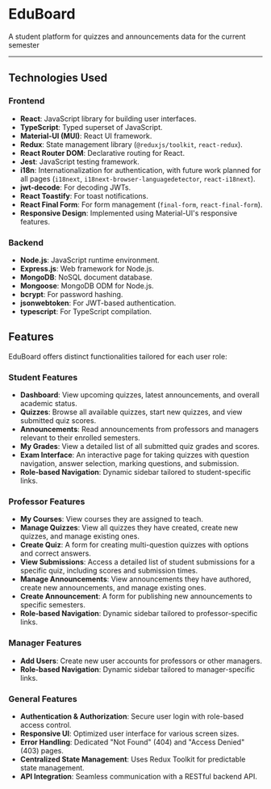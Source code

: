 # EduBoard

A student platform for quizzes and announcements data for the current semester

---

## Technologies Used

### Frontend

- **React**: JavaScript library for building user interfaces.
- **TypeScript**: Typed superset of JavaScript.
- **Material-UI (MUI)**: React UI framework.
- **Redux**: State management library (`@reduxjs/toolkit`, `react-redux`).
- **React Router DOM**: Declarative routing for React.
- **Jest**: JavaScript testing framework.
- **i18n**: Internationalization for authentication, with future work planned for all pages (`i18next`, `i18next-browser-languagedetector`, `react-i18next`).
- **jwt-decode**: For decoding JWTs.
- **React Toastify**: For toast notifications.
- **React Final Form**: For form management (`final-form`, `react-final-form`).
- **Responsive Design**: Implemented using Material-UI's responsive features.

### Backend

- **Node.js**: JavaScript runtime environment.
- **Express.js**: Web framework for Node.js.
- **MongoDB**: NoSQL document database.
- **Mongoose**: MongoDB ODM for Node.js.
- **bcrypt**: For password hashing.
- **jsonwebtoken**: For JWT-based authentication.
- **typescript**: For TypeScript compilation.

## Features

EduBoard offers distinct functionalities tailored for each user role:

### Student Features

- **Dashboard**: View upcoming quizzes, latest announcements, and overall academic status.
- **Quizzes**: Browse all available quizzes, start new quizzes, and view submitted quiz scores.
- **Announcements**: Read announcements from professors and managers relevant to their enrolled semesters.
- **My Grades**: View a detailed list of all submitted quiz grades and scores.
- **Exam Interface**: An interactive page for taking quizzes with question navigation, answer selection, marking questions, and submission.
- **Role-based Navigation**: Dynamic sidebar tailored to student-specific links.

### Professor Features

- **My Courses**: View courses they are assigned to teach.
- **Manage Quizzes**: View all quizzes they have created, create new quizzes, and manage existing ones.
- **Create Quiz**: A form for creating multi-question quizzes with options and correct answers.
- **View Submissions**: Access a detailed list of student submissions for a specific quiz, including scores and submission times.
- **Manage Announcements**: View announcements they have authored, create new announcements, and manage existing ones.
- **Create Announcement**: A form for publishing new announcements to specific semesters.
- **Role-based Navigation**: Dynamic sidebar tailored to professor-specific links.

### Manager Features

- **Add Users**: Create new user accounts for professors or other managers.
- **Role-based Navigation**: Dynamic sidebar tailored to manager-specific links.

### General Features

- **Authentication & Authorization**: Secure user login with role-based access control.
- **Responsive UI**: Optimized user interface for various screen sizes.
- **Error Handling**: Dedicated "Not Found" (404) and "Access Denied" (403) pages.
- **Centralized State Management**: Uses Redux Toolkit for predictable state management.
- **API Integration**: Seamless communication with a RESTful backend API.
